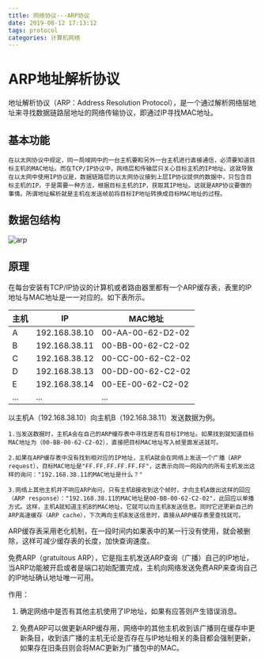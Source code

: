 ```yaml
---
title: 网络协议---ARP协议
date: 2019-08-12 17:13:12
tags: protocol
categories: 计算机网络
---
```

# ARP地址解析协议

地址解析协议（ARP：Address Resolution Protocol），是一个通过解析网络层地址来寻找数据链路层地址的网络传输协议，即通过IP寻找MAC地址。

## 基本功能

    在以太网协议中规定，同一局域网中的一台主机要和另外一台主机进行直接通信，必须要知道目标主机的MAC地址。而在TCP/IP协议中，网络层和传输层只关心目标主机的IP地址。这就导致在以太网中使用IP协议是，数据链路层的以太网协议接到上层IP协议提供的数据中，只包含目标主机的IP。于是需要一种方法，根据目标主机的IP，获取其IP地址。这就是ARP协议要做的事情。所谓地址解析就是主机在发送帧前将目标IP地址转换成目标MAC地址的过程。

## 数据包结构

![arp](https://myblog-coolkaka.oss-cn-shanghai.aliyuncs.com/network/%E7%BD%91%E7%BB%9C%E5%8D%8F%E8%AE%AE---ARP%E5%8D%8F%E8%AE%AE.png)

## 原理

在每台安装有TCP/IP协议的计算机或者路由器里都有一个ARP缓存表，表里的IP地址与MAC地址是一一对应的。如下表所示。

| 主机 | IP  | MAC地址 |
| --- | --- | --- |
| A |192.168.38.10  |00-AA-00-62-D2-02  |
| B |192.168.38.11  | 00-BB-00-62-C2-02 |
| C |192.168.38.12  | 00-CC-00-62-C2-02 |
| D |192.168.38.13  | 00-DD-00-62-C2-02 |
| E |192.168.38.14	| 00-EE-00-62-C2-02 |
|... | ... | ... |

以主机A（192.168.38.10）向主机B（192.168.38.11）发送数据为例。

    1.当发送数据时，主机A会在自己的ARP缓存表中寻找是否有目标IP地址。如果找到就知道目标MAC地址为（00-BB-00-62-C2-02），直接把目标MAC地址写入帧里面发送就可。

    2.如果在ARP缓存表中没有找到相对应的IP地址，主机A就会在网络上发送一个广播（ARP request），目标MAC地址是"FF.FF.FF.FF.FF.FF"，这表示向同一网段内的所有主机发出这样的询问："192.168.38.11的MAC地址是什么？"

    3.网络上其他主机并不响应ARP询问，只有主机B接收到这个帧时，才向主机A做出这样的回应（ARP response）："192.168.38.11的MAC地址是00-BB-00-62-C2-02"，此回应以单播方式。这样，主机A就知道主机B的MAC地址，它就可以向主机B发送信息。同时它还更新自己的ARP高速缓存（ARP cache），下次再向主机B发送信息时，直接从ARP缓存表里查找就可。

ARP缓存表采用老化机制，在一段时间内如果表中的某一行没有使用，就会被删除，这样可减少缓存表的长度，加快查询速度。

免费ARP（gratuitous ARP），它是指主机发送ARP查询（广播）自己的IP地址，当ARP功能被开启或者是端口初始配置完成，主机向网络发送免费ARP来查询自己的IP地址确认地址唯一可用。

作用：

1. 确定网络中是否有其他主机使用了IP地址，如果有应答则产生错误消息。

2. 免费ARP可以做更新ARP缓存用，网络中的其他主机收到该广播则在缓存中更新条目，收到该广播的主机无论是否存在与IP地址相关的条目都会强制更新，如果存在旧条目则会将MAC更新为广播包中的MAC。
